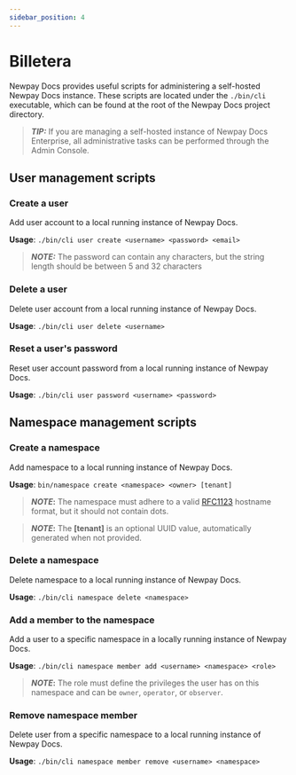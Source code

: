 ```yaml
---
sidebar_position: 4
---
```


# Billetera

Newpay Docs provides useful scripts for administering a self-hosted Newpay Docs instance. These scripts are located under the `./bin/cli` executable, which can be found at the root of the Newpay Docs project directory.

> **_TIP:_** If you are managing a self-hosted instance of Newpay Docs Enterprise, all administrative tasks can be performed through the Admin Console.

## User management scripts

### Create a user

Add user account to a local running instance of Newpay Docs.

**Usage**: `./bin/cli user create <username> <password> <email>`

> **_NOTE:_** The password can contain any characters, but the string length should be between 5 and 32 characters 

### Delete a user

Delete user account from a local running instance of Newpay Docs.

**Usage**: `./bin/cli user delete <username>`

### Reset a user's password

Reset user account password from a local running instance of Newpay Docs.

**Usage**: `./bin/cli user password <username> <password>`

## Namespace management scripts

### Create a namespace

Add namespace to a local running instance of Newpay Docs.

**Usage**: `bin/namespace create <namespace> <owner> [tenant]`

> **_NOTE_:** The namespace must adhere to a valid [RFC1123](https://www.rfc-editor.org/rfc/rfc1123) hostname format, but it should not contain dots.

> **_NOTE_:** The **[tenant]** is an optional UUID value, automatically generated when not provided.

### Delete a namespace

Delete namespace to a local running instance of Newpay Docs.

**Usage**: `./bin/cli namespace delete <namespace>`

### Add a member to the namespace

Add a user to a specific namespace in a locally running instance of Newpay Docs.

**Usage**: `./bin/cli namespace member add <username> <namespace> <role>`

> **_NOTE_:** The role must define the privileges the user has on this namespace and can be `owner`, `operator`, or `observer`.

### Remove namespace member

Delete user from a specific namespace to a local running instance of Newpay Docs.

**Usage**: `./bin/cli namespace member remove <username> <namespace>`
